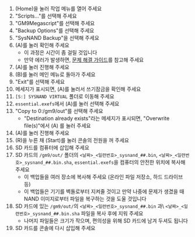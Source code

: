 1. (Home)을 눌러 작업 메뉴를 열어 주세요
2. "Scripts..."를 선택해 주세요
3. "GM9Megascript"를 선택해 주세요
4. "Backup Options"를 선택해 주세요
5. "SysNAND Backup"을 선택해 주세요
6. (A)를 눌러 확인해 주세요
   - 이 과정은 시간이 좀 걸릴 것입니다
   - 만약 에러가 발생하면, [문제 해결 가이드](troubleshooting#finalizing-setup)를 참고해 주세요
7. (A)를 눌러 진행해 주세요
8. (B)를 눌러 메인 메뉴로 돌아가 주세요
9. "Exit"를 선택해 주세요
10. 메세지가 표시되면, (A)를 눌러서 쓰기잠금을 확인해 주세요
11. `[S:] SYSNAND VIRTUAL` 폴더로 이동해 주세요
12. `essential.exefs`에서 (A)를 눌러 선택해 주세요
13. "Copy to 0:/gm9/out"를 선택해 주세요
    - "Destination already exists"라는 메세지가 표시되면, "Overwrite file(s)"에서 (A) 를 눌러 주세요
14. (A)를 눌러 진행해 주세요
15. (R)을 누른 채 (Start)를 눌러 콘솔의 전원을 꺼 주세요
16. SD 카드를 컴퓨터에 삽입해 주세요
17. SD 카드의 `/gm9/out/` 폴더의 `<날짜>_<일련번호>_sysnand_##.bin`, `<날짜>_<일련번호>_sysnand_##.bin.sha`, `essential.exefs`을 컴퓨터의 안전한 위치에 복사해 주세요
    - 이 백업들을 여러 장소에 복사해 주세요 (온라인 파일 저장소, 하드 드라이브 등)
    - 이 백업들은 기기를 벽돌로부터 지켜줄 것이고 만약 나중에 문제가 생겼을 때 NAND 이미지로부터 파일을 복구하는 것을 도울 것입니다
18. SD 카드에 있는 `/gm9/out/`의 `<날짜>_<일련번호>_sysnand_##.bin` 과\ `<날짜>_<일련번호>_sysnand_##.bin.sha` 파일을 복사 후에 지워 주세요
    - 나머지 파일들은 크기가 작으며, 편의성을 위해 SD 카드에 남겨 두셔도 됩니다
19. SD 카드를 콘솔에 다시 삽입해 주세요
